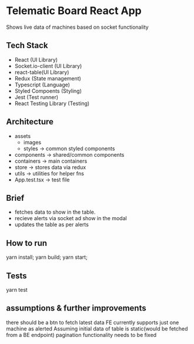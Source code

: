 # Telematic Board React App

Shows live data of machines based on socket functionality

## Tech Stack

- React (UI Library)
- Socket.io-client (UI Library)
- react-table(UI Library)
- Redux (State management)
- Typescript (Language)
- Styled Compoents (Styling)
- Jest (Test runner)
- React Testing Library (Testing)

## Architecture

- assets
  - images
  - styles -> common styled components
- components -> shared/common components
- containers -> main containers
- store -> stores data via redux
- utils -> utilities for helper fns
- App.test.tsx -> test file

## Brief

- fetches data to show in the table.
- recieve alerts via socket ad show in the modal
- updates the table as per alerts

## How to run

yarn install;
yarn build;
yarn start;

## Tests

yarn test

## assumptions & further improvements

there should be a btn to fetch latest data
FE currently supports just one machine as alerted
Assuming initial data of table is static(would be fetched from a BE endpoint)
pagination functionality needs to be fixed
